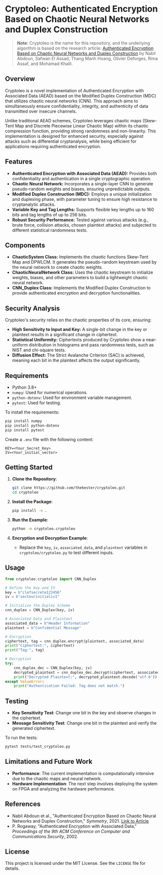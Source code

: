 # Cryptoleo: Authenticated Encryption Based on Chaotic Neural Networks and Duplex Construction

> **Note**: Cryptoleo is the name for this repository, and the underlying algorithm is based on the research article: [Authenticated Encryption Based on Chaotic Neural Networks and Duplex Construction](https://www.mdpi.com/2073-8994/13/12/2432) by Nabil Abdoun, Safwan El Assad, Thang Manh Hoang, Olivier Deforges, Rima Assaf, and Mohamad Khalil.

## Overview
Cryptoleo is a novel implementation of Authenticated Encryption with Associated Data (AEAD) based on the Modified Duplex Construction (MDC) that utilizes chaotic neural networks (CNN). This approach aims to simultaneously ensure confidentiality, integrity, and authenticity of data transmitted over insecure channels.

Unlike traditional AEAD schemes, Cryptoleo leverages chaotic maps (Skew-Tent Map and Discrete Piecewise Linear Chaotic Map) within its chaotic compression function, providing strong randomness and non-linearity. This implementation is designed for enhanced security, especially against attacks such as differential cryptanalysis, while being efficient for applications requiring authenticated encryption.

## Features
- **Authenticated Encryption with Associated Data (AEAD):** Provides both confidentiality and authentication in a single cryptographic operation.
- **Chaotic Neural Network:** Incorporates a single-layer CNN to generate pseudo-random weights and biases, ensuring unpredictable outputs.
- **Modified Duplex Construction (MDC):** Employs a unique initialization and duplexing phase, with parameter tuning to ensure high resistance to cryptanalytic attacks.
- **Variable Key and Tag Lengths:** Supports flexible key lengths up to 160 bits and tag lengths of up to 256 bits.
- **Robust Security Performance:** Tested against various attacks (e.g., brute force, collision attacks, chosen plaintext attacks) and subjected to different statistical randomness tests.

## Components
- **ChaoticSystem Class:** Implements the chaotic functions Skew-Tent Map and DPWLCM. It generates the pseudo-random keystream used by the neural network to create chaotic weights.
- **ChaoticNeuralNetwork Class:** Uses the chaotic keystream to initialize weights, biases, and other parameters to build a lightweight chaotic neural network.
- **CNN_Duplex Class:** Implements the Modified Duplex Construction to provide authenticated encryption and decryption functionalities.

## Security Analysis
Cryptoleo's security relies on the chaotic properties of its core, ensuring:
- **High Sensitivity to Input and Key:** A single-bit change in the key or plaintext results in a significant change in ciphertext.
- **Statistical Uniformity:** Ciphertexts produced by Cryptoleo show a near-uniform distribution in histograms and pass randomness tests, such as NIST and chi-square tests.
- **Diffusion Effect:** The Strict Avalanche Criterion (SAC) is achieved, meaning each bit in the plaintext affects the output significantly.

## Requirements
- Python 3.8+
- `numpy`: Used for numerical operations.
- `python-dotenv`: Used for environment variable management.
- `pytest`: Used for testing.

To install the requirements:
```sh
pip install numpy
pip install python-dotenv
pip install pytest
```

Create a `.env` file with the following content:
```dotenv
KEY=<Your_Secret_Key>
IV=<Your_initial_vector>
```

## Getting Started
1. **Clone the Repository**:
   ```sh
   git clone https://github.com/thekester/cryptoleo.git
   cd cryptoleo
   ```

2. **Install the Package**:
   ```sh
   pip install -e .
   ```

3. **Run the Example**:
   ```sh
   python -m cryptoleo.cryptoleo
   ```

4. **Encryption and Decryption Example**:
   - Replace the `key`, `iv`, `associated_data`, and `plaintext` variables in `cryptoleo/cryptoleo.py` to test different inputs.

## Usage
```python
from cryptoleo.cryptoleo import CNN_Duplex

# Define the key and IV
key = b"clefsecrete123456"
iv = b"vecteurinitialiv1"

# Initialize the Duplex Scheme
cnn_duplex = CNN_Duplex(key, iv)

# Associated Data and Plaintext
associated_data = b"Header Information"
plaintext = b"Confidential Message"

# Encryption
ciphertext, tag = cnn_duplex.encrypt(plaintext, associated_data)
print("Ciphertext:", ciphertext)
print("Tag:", tag)

# Decryption
try:
    cnn_duplex_dec = CNN_Duplex(key, iv)
    decrypted_plaintext = cnn_duplex_dec.decrypt(ciphertext, associated_data, tag)
    print("Decrypted Plaintext:", decrypted_plaintext.decode('utf-8'))
except ValueError:
    print("Authentication Failed: Tag does not match.")
```

## Testing
- **Key Sensitivity Test**: Change one bit in the key and observe changes in the ciphertext.
- **Message Sensitivity Test**: Change one bit in the plaintext and verify the generated ciphertext.

To run the tests:
```sh
pytest tests/test_cryptoleo.py
```

## Limitations and Future Work
- **Performance**: The current implementation is computationally intensive due to the chaotic maps and neural network.
- **Hardware Implementation**: The next step involves deploying the system on FPGA and analyzing the hardware performance.

## References
- Nabil Abdoun et al., "Authenticated Encryption Based on Chaotic Neural Networks and Duplex Construction," *Symmetry*, 2021. [Link to Article](https://www.mdpi.com/2073-8994/13/12/2432)
- P. Rogaway, "Authenticated Encryption with Associated Data," *Proceedings of the 9th ACM Conference on Computer and Communications Security*, 2002.

## License
This project is licensed under the MIT License. See the `LICENSE` file for details.
